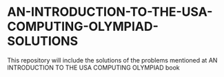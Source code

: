# AN-INTRODUCTION-TO-THE-USA-COMPUTING-OLYMPIAD-SOLUTIONS
This repository will include the solutions of the problems mentioned at AN INTRODUCTION TO THE USA COMPUTING OLYMPIAD book
